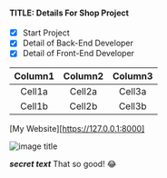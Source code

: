 <!-- *hello this is text for test TODO.md*
_this text is very secret_

**imposible**
__secret__

*this text is `amin ' s text`

~~not correct test text~~

# header_1
## header_2
### header_3
#### header_4
##### header_5
###### header_6

-[x] case 1
-[] case 2
-[] case 3

* item 1
* item 2
    * item 2a
    * item 2b

- item 1
- item 2
    - item 2a
    - item 2b

+ item 1
+ item 2
    + item 2a
    + item 2b

1.Item 1
2-Item 3
    1-item 3a
    2-item 3b


| Column1 | Column2 | Column3 |
| :-----: | :-----: | :-----: |
| Cell 1a | Cell 2a | Cell 3a |
| Cell 1b | Cell 2b | Cell 3b |


[Link Text][link_url]
[website google][https://google.com]

[![Alt text](image_url)](link_url)


this text for test --- with joda konnandeye ofoghi
this text for test *** with joda konnandeye ofoghi
this text for test ___ with joda konnandeye ofoghi

That is so cool :joy: -->


#### TITLE: Details For Shop Project
- [x] Start Project
- [x] Detail of Back-End Developer
- [x] Detail of Front-End Developer

| Column1|Column2| Column3 |
| :---:  |:---:  |:---:    |          
|  Cell1a| Cell2a| Cell3a  |
|  Cell1b| Cell2b| Cell3b  |

[My Website][https://127.0.0.1:8000]


![image title](https://s3.7learn.com/7learn_N7w4bQxB/Qz31ZARF61sf18Dr.jpg)

__*secret text*__
That so good! :joy: